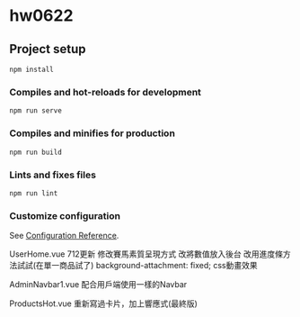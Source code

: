 # hw0622

## Project setup
```
npm install
```

### Compiles and hot-reloads for development
```
npm run serve
```

### Compiles and minifies for production
```
npm run build
```

### Lints and fixes files
```
npm run lint
```

### Customize configuration
See [Configuration Reference](https://cli.vuejs.org/config/).

UserHome.vue 712更新
修改賽馬素質呈現方式
改將數值放入後台
改用進度條方法試試(在單一商品試了)
background-attachment: fixed;
css動畫效果

AdminNavbar1.vue
配合用戶端使用一樣的Navbar


ProductsHot.vue
重新寫過卡片，加上響應式(最終版)
